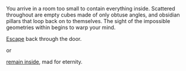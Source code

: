 You arrive in a room too small to contain everything inside.
Scattered throughout are empty cubes made of only obtuse angles, and obsidian pillars that loop back on to themselves.
The sight of the impossible geometries within begins to warp your mind.

[Escape](../marshmallow.md) back through the door.

or

[remain inside](remain_inside/remaininside.md), mad for eternity.
